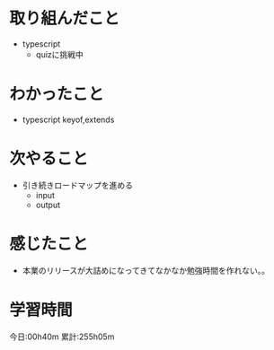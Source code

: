 # 取り組んだこと
  - typescript
    - quizに挑戦中

# わかったこと
  - typescript keyof,extends

# 次やること
  - 引き続きロードマップを進める
    - input
    - output

# 感じたこと
  - 本業のリリースが大詰めになってきてなかなか勉強時間を作れない。。

# 学習時間
今日:00h40m
累計:255h05m

